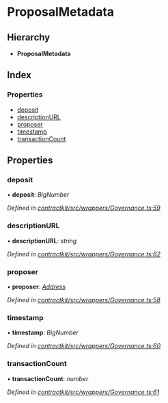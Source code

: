 # ProposalMetadata

## Hierarchy

* **ProposalMetadata**

## Index

### Properties

* [deposit]()
* [descriptionURL]()
* [proposer]()
* [timestamp]()
* [transactionCount]()

## Properties

### deposit

• **deposit**: _BigNumber_

_Defined in_ [_contractkit/src/wrappers/Governance.ts:59_](https://github.com/celo-org/celo-monorepo/blob/master/packages/contractkit/src/wrappers/Governance.ts#L59)

### descriptionURL

• **descriptionURL**: _string_

_Defined in_ [_contractkit/src/wrappers/Governance.ts:62_](https://github.com/celo-org/celo-monorepo/blob/master/packages/contractkit/src/wrappers/Governance.ts#L62)

### proposer

• **proposer**: [_Address_](_base_.md#address)

_Defined in_ [_contractkit/src/wrappers/Governance.ts:58_](https://github.com/celo-org/celo-monorepo/blob/master/packages/contractkit/src/wrappers/Governance.ts#L58)

### timestamp

• **timestamp**: _BigNumber_

_Defined in_ [_contractkit/src/wrappers/Governance.ts:60_](https://github.com/celo-org/celo-monorepo/blob/master/packages/contractkit/src/wrappers/Governance.ts#L60)

### transactionCount

• **transactionCount**: _number_

_Defined in_ [_contractkit/src/wrappers/Governance.ts:61_](https://github.com/celo-org/celo-monorepo/blob/master/packages/contractkit/src/wrappers/Governance.ts#L61)


